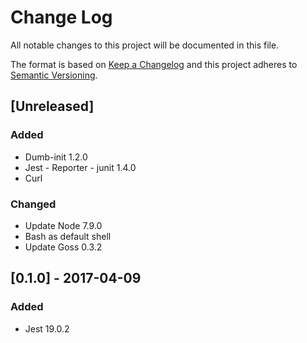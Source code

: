 # Change Log
All notable changes to this project will be documented in this file.

The format is based on [Keep a Changelog](http://keepachangelog.com/)
and this project adheres to [Semantic Versioning](http://semver.org/).

## [Unreleased]
### Added
- Dumb-init 1.2.0
- Jest - Reporter - junit 1.4.0
- Curl

### Changed
- Update Node 7.9.0
- Bash as default shell
- Update Goss 0.3.2

## [0.1.0] - 2017-04-09
### Added
- Jest 19.0.2
